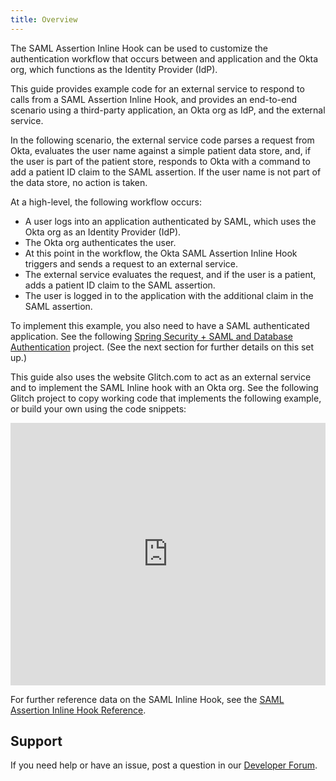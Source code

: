 ```yaml
---
title: Overview
---
```


The SAML Assertion Inline Hook can be used to customize the authentication workflow that occurs between and application and the Okta org, which functions as the Identity Provider (IdP).

This guide provides example code for an external service to respond to calls from a SAML Assertion Inline Hook, and provides an end-to-end scenario using a third-party application, an Okta org as IdP, and the external service.

In the following scenario, the external service code parses a request from Okta, evaluates the user name against a simple patient data store, and, if the user is part of the patient store, responds to Okta with a command to add a patient ID claim to the SAML assertion. If the user name is not part of the data store, no action is taken.

At a high-level, the following workflow occurs:

- A user logs into an application authenticated by SAML, which uses the Okta org as an Identity Provider (IdP).
- The Okta org authenticates the user.
- At this point in the workflow, the Okta SAML Assertion Inline Hook triggers and sends a request to an external service.
- The external service evaluates the request, and if the user is a patient, adds a patient ID claim to the SAML assertion.
- The user is logged in to the application with the additional claim in the SAML assertion.

To implement this example, you also need to have a SAML authenticated application. See the following [Spring Security + SAML and Database Authentication](https://github.com/oktadeveloper/okta-spring-security-saml-db-example) project. (See the next section for further details on this set up.)

This guide also uses the website Glitch.com to act as an external service and to implement the SAML Inline hook with an Okta org. See the following Glitch project to copy working code that implements the following example, or build your own using the code snippets:

<!-- Copy and Paste Me -->
<div class="glitch-embed-wrap" style="height: 420px; width: 100%;">
  <iframe
    src="https://glitch.com/embed/#!/embed/okta-inlinehook-samlhook?path=README.md&previewSize=0"
    title="okta-inlinehook-samlhook on Glitch"
    allow="geolocation; microphone; camera; midi; vr; encrypted-media"
    style="height: 100%; width: 100%; border: 0;">
  </iframe>
</div>

For further reference data on the SAML Inline Hook, see the [SAML Assertion Inline Hook Reference](/docs/reference/saml-hook/).

## Support

If you need help or have an issue, post a question in our [Developer Forum](https://devforum.okta.com).

<NextSectionLink/>